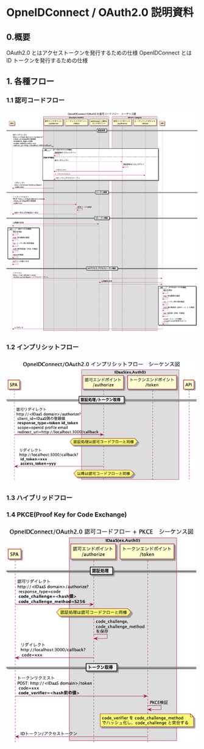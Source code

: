 # OpneIDConnect / OAuth2.0 説明資料

## 0.概要

OAuth2.0 とはアクセストークンを発行するための仕様
OpenIDConnect とは ID トークンを発行するための仕様

## 1. 各種フロー

### 1.1 認可コードフロー

![authorization_code_flow](/img/authorization_code_flow.png "authorization_code_flow")

### 1.2 インプリシットフロー

![implicit_flow](/img/implicit_flow.png "implicit_flow")

### 1.3 ハイブリッドフロー

### 1.4 PKCE(Proof Key for Code Exchange)

![pkce](/img/pkce.png "pkce")

